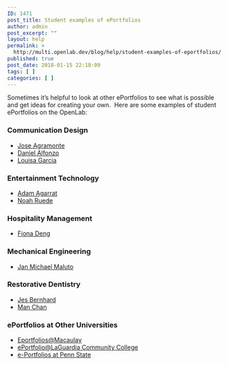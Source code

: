 ```yaml
---
ID: 1471
post_title: Student examples of ePortfolios
author: admin
post_excerpt: ""
layout: help
permalink: >
  http://multi.openlab.dev/blog/help/student-examples-of-eportfolios/
published: true
post_date: 2018-01-15 22:18:09
tags: [ ]
categories: [ ]
---
```

Sometimes it’s helpful to look at other ePortfolios to see what is possible and get ideas for creating your own.  Here are some examples of student ePortfolios on the OpenLab:
<h3><strong>Communication Design</strong></h3>
<ul>
 	<li><a href="https://multi.openlab.dev/jagramonte2406/">Jose Agramonte</a></li>
 	<li><a href="https://multi.openlab.dev/danielalfonzoeportfolio/">Daniel Alfonzo</a></li>
 	<li><a href="https://multi.openlab.dev/louisagarcia/">Louisa Garcia</a></li>
</ul>
<h3><strong>Entertainment Technology</strong></h3>
<ul>
 	<li><a href="https://multi.openlab.dev/agarrat/">Adam Agarrat</a></li>
 	<li><a href="https://multi.openlab.dev/nruedeportolio/">Noah Ruede</a></li>
</ul>
<h3><strong>Hospitality Management</strong></h3>
<ul>
 	<li><a href="https://multi.openlab.dev/fdeng-eportfolio/">Fiona Deng</a></li>
</ul>
<h3>Mechanical Engineering</h3>
<ul>
 	<li><a href="https://multi.openlab.dev/janmichaelmaluto/">Jan Michael Maluto</a></li>
</ul>
<h3><strong>Restorative Dentistry</strong></h3>
<ul>
 	<li><a href="https://multi.openlab.dev/jbernhard-eportfolio/">Jes Bernhard</a></li>
 	<li><a href="https://multi.openlab.dev/manchan/">Man Chan</a></li>
</ul>
<h3>ePortfolios at Other Universities</h3>
<ul>
 	<li><a href="http://macaulay.cuny.edu/eportfolios/">Eportfolios@Macaulay</a></li>
 	<li><a href="http://www.eportfolio.lagcc.cuny.edu/">ePortfolio@LaGuardia Community College</a></li>
 	<li><a href="http://portfolio.psu.edu/">e-Portfolios at Penn State</a></li>
</ul>